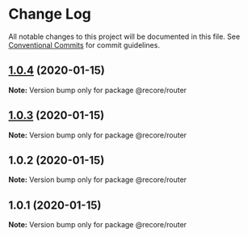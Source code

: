 # Change Log

All notable changes to this project will be documented in this file.
See [Conventional Commits](https://conventionalcommits.org) for commit guidelines.

## [1.0.4](https://github.com/recore/recore/compare/@recore/router@1.0.3...@recore/router@1.0.4) (2020-01-15)

**Note:** Version bump only for package @recore/router





## [1.0.3](https://github.com/recore/recore/compare/@recore/router@1.0.2...@recore/router@1.0.3) (2020-01-15)

**Note:** Version bump only for package @recore/router





## 1.0.2 (2020-01-15)

**Note:** Version bump only for package @recore/router





## 1.0.1 (2020-01-15)

**Note:** Version bump only for package @recore/router
